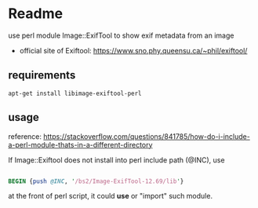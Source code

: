 # Readme

use perl module Image::ExifTool to show exif metadata from an image

* official site of Exiftool: https://www.sno.phy.queensu.ca/~phil/exiftool/

## requirements

```
apt-get install libimage-exiftool-perl
```

## usage

reference: https://stackoverflow.com/questions/841785/how-do-i-include-a-perl-module-thats-in-a-different-directory

If Image::Exiftool does not install into perl include path (@INC), use

```perl

BEGIN {push @INC, '/bs2/Image-ExifTool-12.69/lib'}

```

at the front of perl script, it could __use__ or "import" such module.
